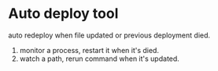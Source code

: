 Auto deploy tool
=============================

auto redeploy when file updated or previous deployment died.

1. monitor a process, restart it when it's died.
2. watch a path, rerun command when it's updated.
